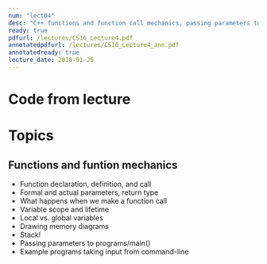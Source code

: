 ```yaml
---
num: "lect04"
desc: "C++ functions and function call mechanics, passing parameters to programs"
ready: true
pdfurl: /lectures/CS16_Lecture4.pdf
annotatedpdfurl: /lectures/CS16_Lecture4_ann.pdf
annotatedready: true
lecture_date: 2018-01-25
---
```


# Code from lecture

# Topics

## Functions and funtion mechanics
* Function declaration, definition, and call
* Formal and actual parameters, return type
* What happens when we make a function call
* Variable scope and lifetime
* Local vs. global variables
* Drawing memory diagrams
* Stack!
* Passing parameters to programs/main()
* Example programs taking input from command-line
